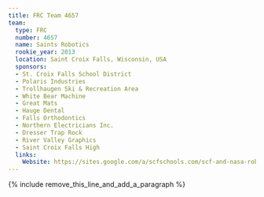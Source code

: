 ```yaml
---
title: FRC Team 4657
team:
  type: FRC
  number: 4657
  name: Saints Robotics
  rookie_year: 2013
  location: Saint Croix Falls, Wisconsin, USA
  sponsors:
  - St. Croix Falls School District
  - Polaris Industries
  - Trollhaugen Ski & Recreation Area
  - White Bear Machine
  - Great Mats
  - Hauge Dental
  - Falls Orthodontics
  - Northern Electricians Inc.
  - Dresser Trap Rock
  - River Valley Graphics
  - Saint Croix Falls High
  links:
    Website: https://sites.google.com/a/scfschools.com/scf-and-nasa-robotics/
---
```


{% include remove_this_line_and_add_a_paragraph %}